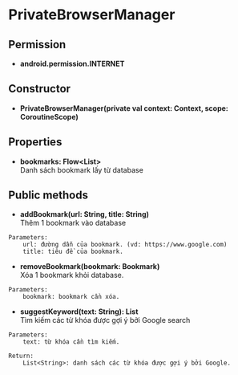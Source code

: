 

# PrivateBrowserManager

## Permission
- **android.permission.INTERNET**

## Constructor
- **PrivateBrowserManager(private val context: Context, scope: CoroutineScope)**

## Properties
- **bookmarks: Flow<List<Bookmark>>**\
Danh sách bookmark lấy từ database
## Public methods
- **addBookmark(url: String, title: String)**\
Thêm 1 bookmark vào database
  
```
Parameters:
    url: đường dẫn của bookmark. (vd: https://www.google.com)
    title: tiêu đề của bookmark.
```

- **removeBookmark(bookmark: Bookmark)**\
Xóa 1 bookmark khỏi database.
```
Parameters:
    bookmark: bookmark cần xóa.
```
- **suggestKeyword(text: String): List<String>**\
Tìm kiếm các từ khóa được gợi ý bởi Google search
  
```
Parameters:
    text: từ khóa cần tìm kiếm.
    
Return:
    List<String>: danh sách các từ khóa được gợi ý bởi Google.
```



